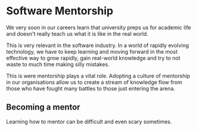 # Software Mentorship

We very soon in our careers learn that university preps us for academic life and doesn't really teach us what it is like in the real world.

 This is very relevant in the software industry. In a world of rapidly evolving technology, we have to keep learning and moving forward in the most effective way to grow rapidly, gain real-world knowledge and try to not waste to much time making silly mistakes.

 This is were mentorship plays a vital role. Adopting a culture of mentorship in our organisations allow us to create a stream of knowledge flow from those who have fought many battles to those just entering the arena.

## Becoming a mentor
 Learning how to mentor can be difficult and even scary sometimes.

 <!-- insert links to how to become a mentor -->
